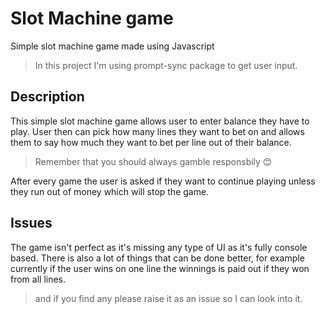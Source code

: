 # Slot Machine game
Simple slot machine game made using Javascript

> In this project I'm using prompt-sync package to get user input.

## Description
This simple slot machine game allows user to enter balance they have to play.
User then can pick how many lines they want to bet on and allows them to say how much they want to bet per line out of their balance.

> Remember that you should always gamble responsbily 😊

After every game the user is asked if they want to continue playing unless they run out of money which  will stop the game.

## Issues
The game isn't perfect as it's missing any type of UI as it's fully console based. 
There is also a lot of things that can be done better, for example currently if the user wins on one line the winnings is paid out if they won from all lines. 
> and if you find any please raise it as an issue so I can look into it.
